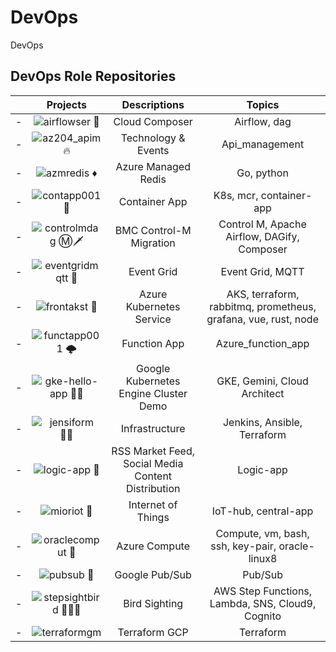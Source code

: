 # DevOps
DevOps


## DevOps Role Repositories


| | Projects | Descriptions | Topics | 
| - | :-: | :-: | :-: |
| - | ![airflowser 💠](https://github.com/miozilla/airflowser) | Cloud Composer | Airflow, dag |  
| - | ![az204_apim 🔥](https://github.com/miozilla/az204_apim) | Technology & Events | Api_management | 
| - | ![azmredis ♦️](https://github.com/miozilla/azmredis) | Azure Managed Redis | Go, python |
| - | ![contapp001 🐳](https://github.com/miozilla/contapp001) | Container App | K8s, mcr, container-app |
| - | ![controlmdag Ⓜ️🗡️](https://github.com/miozilla/controlmdag) | BMC Control-M Migration | Control M, Apache Airflow, DAGify, Composer | 
| - | ![eventgridmqtt 🚡](https://github.com/miozilla/eventgridmqtt) | Event Grid | Event Grid, MQTT  |
| - | ![frontakst 🎡](https://github.com/miozilla/frontakst) | Azure Kubernetes Service | AKS, terraform, rabbitmq, prometheus, grafana, vue, rust, node |
| - | ![functapp001 🌩️](https://github.com/miozilla/functapp001) | Function App | Azure_function_app |
| - | ![gke-hello-app 🧊🙋](https://github.com/miozilla/gke-hello-app) | Google Kubernetes Engine Cluster Demo | GKE, Gemini, Cloud Architect |
| - | ![jensiform 🤵🏻](https://github.com/miozilla/jensiform) | Infrastructure | Jenkins, Ansible, Terraform |
| - | ![logic-app 📳](https://github.com/miozilla/logic-app) | RSS Market Feed, Social Media Content Distribution | Logic-app |
| - | ![mioriot 📶](https://github.com/miozilla/mioriot) | Internet of Things | IoT-hub, central-app |
| - | ![oraclecomput 🐧](https://github.com/miozilla/oraclecomput) | Azure Compute | Compute, vm, bash, ssh, key-pair, oracle-linux8 |
| - | ![pubsub 🚰](https://github.com/miozilla/pubsub) | Google Pub/Sub | Pub/Sub |
| - | ![stepsightbird 👣🔭🦅](https://github.com/miozilla/stepsightbird) | Bird Sighting | AWS Step Functions, Lambda, SNS, Cloud9, Cognito |
| - | ![terraformgm](https://github.com/miozilla/terraformgm) | Terraform GCP | Terraform |
